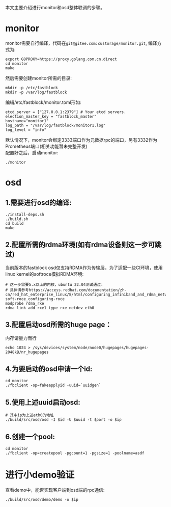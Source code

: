 本文主要介绍进行monitor和osd整体联调的步骤。  
# monitor
monitor需要自行编译，代码在`git@gitee.com:custorage/monitor.git`, 编译方式为:  
```
export GOPROXY=https://proxy.golang.com.cn,direct
cd monitor
make
```
然后需要创建monitor所需的目录:   
```
mkdir -p /etc/fastblock
mkdir -p /var/log/fastblock
```
编辑/etc/fastblock/monitor.toml形如:  
```
etcd_server = ["127.0.0.1:2379"] # Your etcd servers.
election_master_key = "fastblock_master"
hostname="monitor1"
log_path = "/var/log/fastblock/monitor1.log"
log_level = "info"
```
默认情况下，monitor会绑定3333端口作为元数据rpc的端口，另有3332作为Prometheus端口(相关功能暂未完整开发)  
配置好之后，启动monitor:
```
./monitor
```

# osd
## 1.需要进行osd的编译:  
```
./install-deps.sh
./build.sh
cd build
make
```
## 2.配置所需的rdma环境(如有rdma设备则这一步可跳过)
当前版本的fastblock osd仅支持RDMA作为传输层，为了适配一些CI环境，使用linux kernel的softroce模拟RDMA环境:  
```
# 这一步需要5.x以上的内核，ubuntu 22.04测试通过:
# 具体请参考https://access.redhat.com/documentation/zh-cn/red_hat_enterprise_linux/8/html/configuring_infiniband_and_rdma_networks/configuring-soft-roce_configuring-roce
modprobe rdma_rxe
rdma link add rxe1 type rxe netdev eth0
```

## 3.配置启动osd所需的huge page： 
内存请量力而行
```
echo 1024 > /sys/devices/system/node/node0/hugepages/hugepages-2048kB/nr_hugepages
```

## 4.为要启动的osd申请一个id:
```
cd monitor
./fbclient -op=fakeapplyid -uuid=`uuidgen`
```
## 5.使用上述uuid启动osd:
```
# 其中ip为上述eth0的地址
./build/src/osd/osd -I $id -U $uuid -t $port -o $ip
```
## 6.创建一个pool:
```
cd monitor
./fbclient -op=createpool -pgcount=1 -pgsize=1 -poolname=asdf
```

# 进行小demo验证
查看demo中，能否实现客户端到osd端的rpc通信:
```
./build/src/osd/demo/demo -o $ip
```



